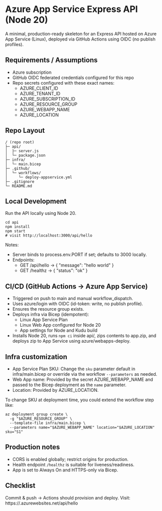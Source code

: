 # Azure App Service Express API (Node 20)

A minimal, production-ready skeleton for an Express API hosted on Azure App Service (Linux), deployed via GitHub Actions using OIDC (no publish profiles).

## Requirements / Assumptions
- Azure subscription
- GitHub OIDC federated credentials configured for this repo
- Repo secrets configured with these exact names:
  - AZURE_CLIENT_ID
  - AZURE_TENANT_ID
  - AZURE_SUBSCRIPTION_ID
  - AZURE_RESOURCE_GROUP
  - AZURE_WEBAPP_NAME
  - AZURE_LOCATION

## Repo Layout
```
/ (repo root)
├─ api/
│  ├─ server.js
│  └─ package.json
├─ infra/
│  └─ main.bicep
├─ .github/
│  └─ workflows/
│     └─ deploy-appservice.yml
├─ .gitignore
└─ README.md
```

## Local Development
Run the API locally using Node 20.

```
cd api
npm install
npm start
# visit http://localhost:3000/api/hello
```

Notes:
- Server binds to process.env.PORT if set; defaults to 3000 locally.
- Endpoints:
  - GET /api/hello → { "message": "hello world" }
  - GET /healthz → { "status": "ok" }

## CI/CD (GitHub Actions → Azure App Service)
- Triggered on push to main and manual workflow_dispatch.
- Uses azure/login with OIDC (id-token: write, no publish profile).
- Ensures the resource group exists.
- Deploys infra via Bicep (idempotent):
  - Linux App Service Plan
  - Linux Web App configured for Node 20
  - App settings for Node and Kudu build
- Installs Node 20, runs `npm ci` inside api/, zips contents to app.zip, and deploys zip to App Service using azure/webapps-deploy.

## Infra customization
- App Service Plan SKU: Change the `sku` parameter default in infra/main.bicep or override via the workflow `--parameters` as needed.
- Web App name: Provided by the secret AZURE_WEBAPP_NAME and passed to the Bicep deployment as the `name` parameter.
- Location: Provided by AZURE_LOCATION.

To change SKU at deployment time, you could extend the workflow step like:
```
az deployment group create \
  -g "$AZURE_RESOURCE_GROUP" \
  --template-file infra/main.bicep \
  --parameters name="$AZURE_WEBAPP_NAME" location="$AZURE_LOCATION" sku="S1"
```

## Production notes
- CORS is enabled globally; restrict origins for production.
- Health endpoint `/healthz` is suitable for liveness/readiness.
- App is set to Always On and HTTPS-only via Bicep.

## Checklist
Commit & push → Actions should provision and deploy. Visit: https://<webapp>.azurewebsites.net/api/hello
